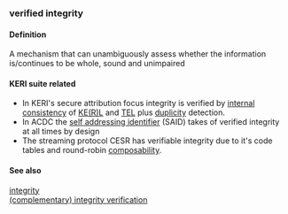 ### verified integrity

<h4>Definition</h4><p>A mechanism that can unambiguously assess whether the information is/continues to be whole, sound and unimpaired</p><h4>KERI suite related</h4><ul><li>In KERI&#39;s secure attribution focus integrity is verified by <a href="internal-inconsistency">internal consistency</a> of <a href="key-event-receipt-log">KE(R)L</a> and <a href="transaction-event-log">TEL</a> plus <a href="duplicity">duplicity</a> detection.</li><li>In ACDC the <a href="self-addressing-identifier">self addressing identifier</a> (SAID) takes of verified integrity at all times by design</li><li>The streaming protocol CESR has verifiable integrity due to it&#39;s code tables and round-robin <a href="composability">composability</a>.</li></ul><h4>See also</h4><p><a href="integrity">integrity</a><br><a href="complementary-integrity-verification">(complementary) integrity verification</a></p>